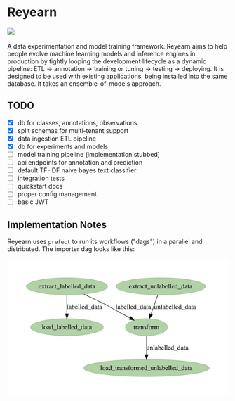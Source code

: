 # Reyearn

![](https://media.giphy.com/media/3orif368drh8LRG7WU/giphy.gif)

A data experimentation and model training framework. Reyearn aims to help people evolve machine learning models and inference engines in production by tightly looping the development lifecycle as a dynamic pipeline: ETL -> annotation -> training or tuning -> testing -> deploying. It is designed to be used with existing applications, being installed into the same database. It takes an ensemble-of-models approach.

## TODO

- [x] db for classes, annotations, observations
- [x] split schemas for multi-tenant support
- [x] data ingestion ETL pipeline
- [x] db for experiments and models
- [ ] model training pipeline (implementation stubbed)
- [ ] api endpoints for annotation and prediction
- [ ] default TF-IDF naive bayes text classifier
- [ ] integration tests
- [ ] quickstart docs
- [ ] proper config management
- [ ] basic JWT

## Implementation Notes

Reyearn uses `prefect` to run its workflows ("dags") in a parallel and distributed. The importer dag looks like this:

![](dags/importer.jpg)